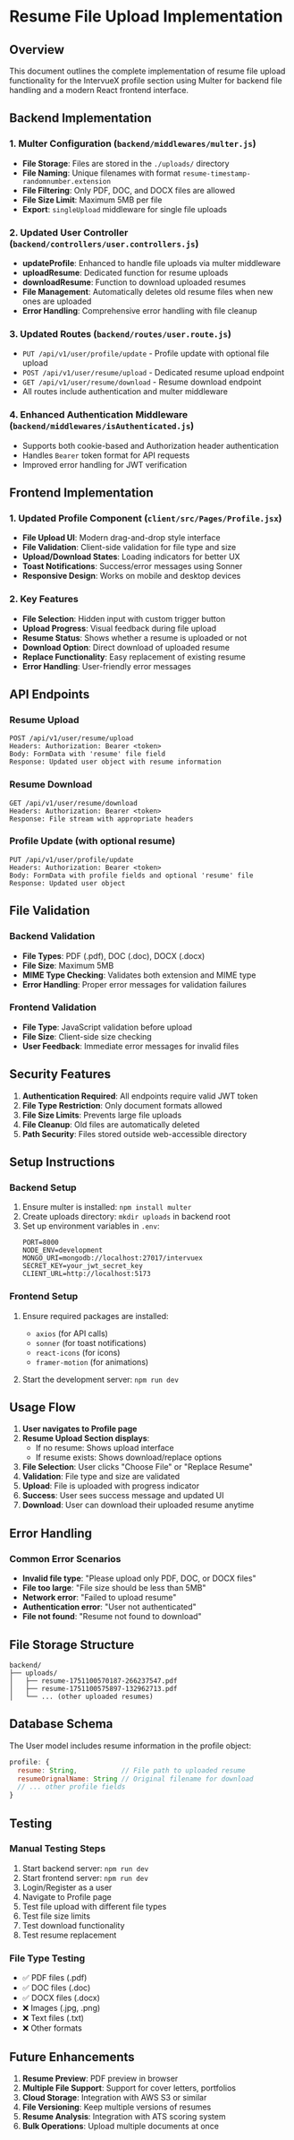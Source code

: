 # Resume File Upload Implementation

## Overview
This document outlines the complete implementation of resume file upload functionality for the IntervueX profile section using Multer for backend file handling and a modern React frontend interface.

## Backend Implementation

### 1. Multer Configuration (`backend/middlewares/multer.js`)
- **File Storage**: Files are stored in the `./uploads/` directory
- **File Naming**: Unique filenames with format `resume-timestamp-randomnumber.extension`
- **File Filtering**: Only PDF, DOC, and DOCX files are allowed
- **File Size Limit**: Maximum 5MB per file
- **Export**: `singleUpload` middleware for single file uploads

### 2. Updated User Controller (`backend/controllers/user.controllers.js`)
- **updateProfile**: Enhanced to handle file uploads via multer middleware
- **uploadResume**: Dedicated function for resume uploads
- **downloadResume**: Function to download uploaded resumes
- **File Management**: Automatically deletes old resume files when new ones are uploaded
- **Error Handling**: Comprehensive error handling with file cleanup

### 3. Updated Routes (`backend/routes/user.route.js`)
- `PUT /api/v1/user/profile/update` - Profile update with optional file upload
- `POST /api/v1/user/resume/upload` - Dedicated resume upload endpoint
- `GET /api/v1/user/resume/download` - Resume download endpoint
- All routes include authentication and multer middleware

### 4. Enhanced Authentication Middleware (`backend/middlewares/isAuthenticated.js`)
- Supports both cookie-based and Authorization header authentication
- Handles `Bearer` token format for API requests
- Improved error handling for JWT verification

## Frontend Implementation

### 1. Updated Profile Component (`client/src/Pages/Profile.jsx`)
- **File Upload UI**: Modern drag-and-drop style interface
- **File Validation**: Client-side validation for file type and size
- **Upload/Download States**: Loading indicators for better UX
- **Toast Notifications**: Success/error messages using Sonner
- **Responsive Design**: Works on mobile and desktop devices

### 2. Key Features
- **File Selection**: Hidden input with custom trigger button
- **Upload Progress**: Visual feedback during file upload
- **Resume Status**: Shows whether a resume is uploaded or not
- **Download Option**: Direct download of uploaded resume
- **Replace Functionality**: Easy replacement of existing resume
- **Error Handling**: User-friendly error messages

## API Endpoints

### Resume Upload
```
POST /api/v1/user/resume/upload
Headers: Authorization: Bearer <token>
Body: FormData with 'resume' file field
Response: Updated user object with resume information
```

### Resume Download
```
GET /api/v1/user/resume/download
Headers: Authorization: Bearer <token>
Response: File stream with appropriate headers
```

### Profile Update (with optional resume)
```
PUT /api/v1/user/profile/update
Headers: Authorization: Bearer <token>
Body: FormData with profile fields and optional 'resume' file
Response: Updated user object
```

## File Validation

### Backend Validation
- **File Types**: PDF (.pdf), DOC (.doc), DOCX (.docx)
- **File Size**: Maximum 5MB
- **MIME Type Checking**: Validates both extension and MIME type
- **Error Handling**: Proper error messages for validation failures

### Frontend Validation
- **File Type**: JavaScript validation before upload
- **File Size**: Client-side size checking
- **User Feedback**: Immediate error messages for invalid files

## Security Features

1. **Authentication Required**: All endpoints require valid JWT token
2. **File Type Restriction**: Only document formats allowed
3. **File Size Limits**: Prevents large file uploads
4. **File Cleanup**: Old files are automatically deleted
5. **Path Security**: Files stored outside web-accessible directory

## Setup Instructions

### Backend Setup
1. Ensure multer is installed: `npm install multer`
2. Create uploads directory: `mkdir uploads` in backend root
3. Set up environment variables in `.env`:
   ```
   PORT=8000
   NODE_ENV=development
   MONGO_URI=mongodb://localhost:27017/intervuex
   SECRET_KEY=your_jwt_secret_key
   CLIENT_URL=http://localhost:5173
   ```

### Frontend Setup
1. Ensure required packages are installed:
   - `axios` (for API calls)
   - `sonner` (for toast notifications)
   - `react-icons` (for icons)
   - `framer-motion` (for animations)

2. Start the development server: `npm run dev`

## Usage Flow

1. **User navigates to Profile page**
2. **Resume Upload Section displays**:
   - If no resume: Shows upload interface
   - If resume exists: Shows download/replace options
3. **File Selection**: User clicks "Choose File" or "Replace Resume"
4. **Validation**: File type and size are validated
5. **Upload**: File is uploaded with progress indicator
6. **Success**: User sees success message and updated UI
7. **Download**: User can download their uploaded resume anytime

## Error Handling

### Common Error Scenarios
- **Invalid file type**: "Please upload only PDF, DOC, or DOCX files"
- **File too large**: "File size should be less than 5MB"
- **Network error**: "Failed to upload resume"
- **Authentication error**: "User not authenticated"
- **File not found**: "Resume not found to download"

## File Storage Structure

```
backend/
├── uploads/
│   ├── resume-1751100570187-266237547.pdf
│   ├── resume-1751100575897-132962713.pdf
│   └── ... (other uploaded resumes)
```

## Database Schema

The User model includes resume information in the profile object:
```javascript
profile: {
  resume: String,           // File path to uploaded resume
  resumeOrignalName: String // Original filename for download
  // ... other profile fields
}
```

## Testing

### Manual Testing Steps
1. Start backend server: `npm run dev`
2. Start frontend server: `npm run dev`
3. Login/Register as a user
4. Navigate to Profile page
5. Test file upload with different file types
6. Test file size limits
7. Test download functionality
8. Test resume replacement

### File Type Testing
- ✅ PDF files (.pdf)
- ✅ DOC files (.doc)
- ✅ DOCX files (.docx)
- ❌ Images (.jpg, .png)
- ❌ Text files (.txt)
- ❌ Other formats

## Future Enhancements

1. **Resume Preview**: PDF preview in browser
2. **Multiple File Support**: Support for cover letters, portfolios
3. **Cloud Storage**: Integration with AWS S3 or similar
4. **File Versioning**: Keep multiple versions of resumes
5. **Resume Analysis**: Integration with ATS scoring system
6. **Bulk Operations**: Upload multiple documents at once 